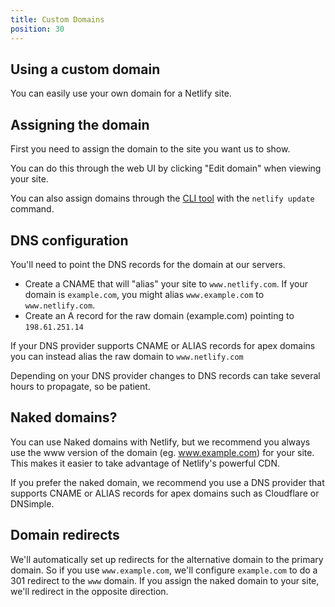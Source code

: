 ```yaml
---
title: Custom Domains
position: 30
---
```


## Using a custom domain

You can easily use your own domain for a Netlify site.

## Assigning the domain

First you need to assign the domain to the site you want us to show.

You can do this through the web UI by clicking "Edit domain" when viewing your site.

You can also assign domains through the [CLI tool](/docs/cli) with the `netlify update` command.

## DNS configuration

You'll need to point the DNS records for the domain at our servers.

* Create a CNAME that will "alias" your site to `www.netlify.com`. If your domain is `example.com`, you might alias `www.example.com` to `www.netlify.com`.
* Create an A record for the raw domain (example.com) pointing to `198.61.251.14`

If your DNS provider supports CNAME or ALIAS records for apex domains you can instead alias the raw domain to `www.netlify.com`

Depending on your DNS provider changes to DNS records can take several hours to propagate, so be patient.

## Naked domains?

You can use Naked domains with Netlify, but we recommend you always use the www version of the domain (eg. www.example.com) for your site. This makes it easier to take advantage of Netlify's powerful CDN.

If you prefer the naked domain, we recommend you use a DNS provider that supports CNAME or ALIAS records for apex domains such as Cloudflare or DNSimple.

## Domain redirects

We'll automatically set up redirects for the alternative domain to the primary domain. So if you use `www.example.com`, we'll configure `example.com` to do a 301 redirect to the `www` domain. If you assign the naked domain to your site, we'll redirect in the opposite direction.
